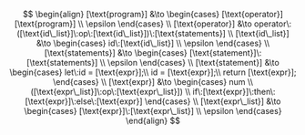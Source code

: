 $$
\begin{align}
[\text{program}] &\to \begin{cases} [\text{operator}] [\text{program}] \\
                              \epsilon \end{cases}
\\
[\text{operator}] &\to operator\:([\text{id\_list}]\:op\:[\text{id\_list}])\:[\text{statements}]
\\
[\text{id\_list}] &\to \begin{cases} id\:[\text{id\_list}] \\
                                     \epsilon \end{cases}
\\
[\text{statements}] &\to \begin{cases} [\text{statement}]\: [\text{statements}] \\
                                            \epsilon \end{cases}
\\
[\text{statement}] &\to \begin{cases} let\:id = [\text{expr}];\\
                       id = [\text{expr}];\\
                       return [\text{expr}]; \end{cases}
\\
[\text{expr}] &\to \begin{cases} num \\
                    ([\text{expr\_list}]\:op\:[\text{expr\_list}]) \\
                    if\:[\text{expr}]\:then\:[\text{expr}]\:else\:[\text{expr}]
                    \end{cases} \\
[\text{expr\_list}] &\to \begin{cases} [\text{expr}]\:[\text{expr\_list}] \\
                        \epsilon \end{cases}
\end{align}
$$
